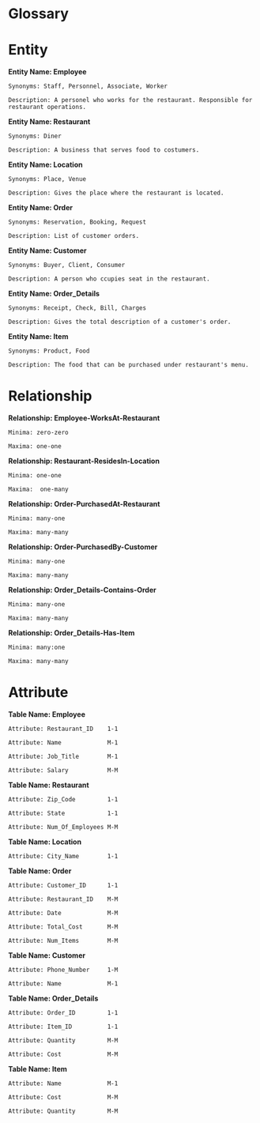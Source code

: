 # Glossary

# Entity

**Entity Name: Employee**
    
    Synonyms: Staff, Personnel, Associate, Worker
    
    Description: A personel who works for the restaurant. Responsible for restaurant operations.
    
**Entity Name: Restaurant**
    
    Synonyms: Diner
    
    Description: A business that serves food to costumers.
 
**Entity Name: Location**
    
    Synonyms: Place, Venue
    
    Description: Gives the place where the restaurant is located.
    
**Entity Name: Order**

    Synonyms: Reservation, Booking, Request
    
    Description: List of customer orders.
    
**Entity Name: Customer**

    Synonyms: Buyer, Client, Consumer
    
    Description: A person who ccupies seat in the restaurant.
    
**Entity Name: Order_Details**

    Synonyms: Receipt, Check, Bill, Charges
    
    Description: Gives the total description of a customer's order.
    
**Entity Name: Item**

    Synonyms: Product, Food
    
    Description: The food that can be purchased under restaurant's menu.

# Relationship

**Relationship: Employee-WorksAt-Restaurant**

    Minima: zero-zero
    
    Maxima: one-one

**Relationship: Restaurant-ResidesIn-Location**

    Minima: one-one
    
    Maxima:  one-many

**Relationship: Order-PurchasedAt-Restaurant**

    Minima: many-one
    
    Maxima: many-many

**Relationship: Order-PurchasedBy-Customer**

    Minima: many-one
    
    Maxima: many-many

**Relationship: Order_Details-Contains-Order**

    Minima: many-one
    
    Maxima: many-many

**Relationship: Order_Details-Has-Item**

    Minima: many:one
    
    Maxima: many-many

# Attribute
    
**Table Name: Employee**
    
    Attribute: Restaurant_ID    1-1
    
    Attribute: Name             M-1
    
    Attribute: Job_Title        M-1
    
    Attribute: Salary           M-M
    
**Table Name: Restaurant**
    
    Attribute: Zip_Code         1-1
    
    Attribute: State            1-1
    
    Attribute: Num_Of_Employees M-M
 
**Table Name: Location**
    
    Attribute: City_Name        1-1
    
**Table Name: Order**

    Attribute: Customer_ID      1-1
    
    Attribute: Restaurant_ID    M-M
    
    Attribute: Date             M-M
    
    Attribute: Total_Cost       M-M
    
    Attribute: Num_Items        M-M
    
**Table Name: Customer**

    Attribute: Phone_Number     1-M
    
    Attribute: Name             M-1
    
**Table Name: Order_Details**

    Attribute: Order_ID         1-1
    
    Attribute: Item_ID          1-1
    
    Attribute: Quantity         M-M
    
    Attribute: Cost             M-M
    
**Table Name: Item**

    Attribute: Name             M-1
    
    Attribute: Cost             M-M
    
    Attribute: Quantity         M-M

